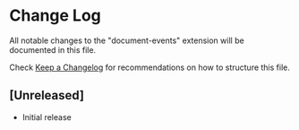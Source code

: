 # Change Log
All notable changes to the "document-events" extension will be documented in this file.

Check [Keep a Changelog](http://keepachangelog.com/) for recommendations on how to structure this file.

## [Unreleased]
- Initial release